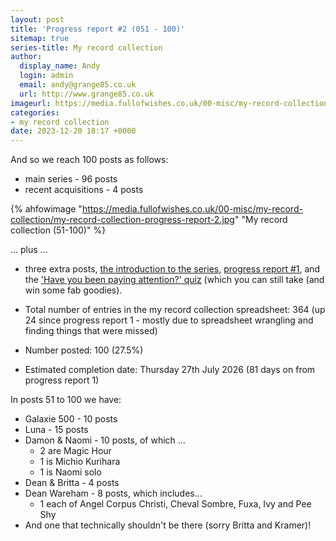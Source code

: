 ```yaml
---
layout: post
title: 'Progress report #2 (051 - 100)'
sitemap: true
series-title: My record collection
author:
  display_name: Andy
  login: admin
  email: andy@grange85.co.uk
  url: http://www.grange85.co.uk
imageurl: https://media.fullofwishes.co.uk/00-misc/my-record-collection/my-record-collection-progress-report-2.jpg
categories:
- my record collection
date: 2023-12-20 18:17 +0000
---
```

And so we reach 100 posts as follows:

- main series - 96 posts
- recent acquisitions - 4 posts

{% ahfowimage "https://media.fullofwishes.co.uk/00-misc/my-record-collection/my-record-collection-progress-report-2.jpg" "My record collection (51-100)" %}

... plus ...
- three extra posts, [the introduction to the series](/2023/01/18/my-record-collection-introduction/), [progress report #1](/2023/07/11/my-record-collection-progress-report-1-000-050/), and the ['Have you been paying attention?' quiz](/2023/12/08/my-record-collection-quiz-1/) (which you can still take (and win some fab goodies).

 - Total number of entries in the my record collection spreadsheet: 364 (up 24 since progress report 1 - mostly due to spreadsheet wrangling and finding things that were missed)
 - Number posted: 100 (27.5%)
 - Estimated completion date: Thursday 27th July 2026 (81 days on from progress report 1)

<!--more-->

In posts 51 to 100 we have:

- Galaxie 500 - 10 posts
- Luna - 15 posts
- Damon & Naomi - 10 posts, of which …
  - 2 are Magic Hour 
  - 1 is Michio Kurihara 
  - 1 is Naomi solo
- Dean & Britta - 4 posts
- Dean Wareham - 8 posts, which includes…
  - 1 each of Angel Corpus Christi, Cheval Sombre, Fuxa, Ivy and Pee Shy
- And one that technically shouldn't be there (sorry Britta and Kramer)!


